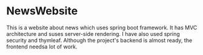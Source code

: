 # NewsWebsite
This is a website about news which uses spring boot framework. It has MVC architecture and suses server-side rendering. 
I have also used spring security and thymleaf. Although the project's backend is almost ready, the frontend needsa lot of work.
